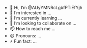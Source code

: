 - 👋 Hi, I’m @AUyYMNRcLgbfPTiEfYjh
- 👀 I’m interested in ...
- 🌱 I’m currently learning ...
- 💞️ I’m looking to collaborate on ...
- 📫 How to reach me ...
- 😄 Pronouns: ...
- ⚡ Fun fact: ...

<!---
AUyYMNRcLgbfPTiEfYjh/AUyYMNRcLgbfPTiEfYjh is a ✨ special ✨ repository because its `README.md` (this file) appears on your GitHub profile.
You can click the Preview link to take a look at your changes.
--->
